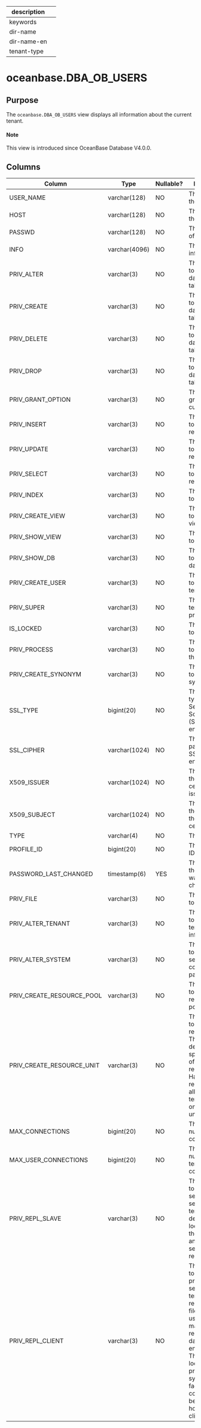 |description||
|---|---|
|keywords||
|dir-name||
|dir-name-en||
|tenant-type||

# oceanbase.DBA_OB_USERS

## Purpose

The `oceanbase.DBA_OB_USERS` view displays all information about the current tenant.

<main id="notice" type='explain'>
  <h4>Note</h4>
  <p>This view is introduced since OceanBase Database V4.0.0. </p>
</main>

## Columns

| Column | Type | Nullable? | Description |
|---------------------------|---------------|------|----|
| USER_NAME | varchar(128) | NO | The name of the tenant. |
| HOST | varchar(128) | NO | The name of the server. |
| PASSWD | varchar(128) | NO | The password of the tenant. |
| INFO | varchar(4096) | NO | The tenant information. |
| PRIV_ALTER | varchar(3) | NO | The privilege to modify databases or tables. |
| PRIV_CREATE | varchar(3) | NO | The privilege to create databases or tables. |
| PRIV_DELETE | varchar(3) | NO | The privilege to delete database or table records. |
| PRIV_DROP | varchar(3) | NO | The privilege to drop databases or tables. |
| PRIV_GRANT_OPTION | varchar(3) | NO | The privileges granted to the current tenant. |
| PRIV_INSERT | varchar(3) | NO | The privilege to insert records. |
| PRIV_UPDATE | varchar(3) | NO | The privilege to update records. |
| PRIV_SELECT | varchar(3) | NO | The privilege to query records. |
| PRIV_INDEX | varchar(3) | NO | The privilege to set indexes. |
| PRIV_CREATE_VIEW | varchar(3) | NO | The privilege to create views. |
| PRIV_SHOW_VIEW | varchar(3) | NO | The privilege to query views. |
| PRIV_SHOW_DB | varchar(3) | NO | The privilege to query all databases. |
| PRIV_CREATE_USER | varchar(3) | NO | The privilege to create tenants. |
| PRIV_SUPER | varchar(3) | NO | The super tenant privileges. |
| IS_LOCKED | varchar(3) | NO | The privilege to lock tables. |
| PRIV_PROCESS | varchar(3) | NO | The privilege to view all threads. |
| PRIV_CREATE_SYNONYM | varchar(3) | NO | The privilege to create synonyms. |
| SSL_TYPE | bigint(20) | NO | The security type of Security Socket Layer (SSL) encryption. |
| SSL_CIPHER | varchar(1024) | NO | The security password for SSL encryption. |
| X509_ISSUER | varchar(1024) | NO | The name of the X.509 certificate issuer. |
| X509_SUBJECT | varchar(1024) | NO | The name of the subject of the X.509 certificate. |
| TYPE | varchar(4) | NO | The type. |
| PROFILE_ID | bigint(20) | NO | The document ID. |
| PASSWORD_LAST_CHANGED | timestamp(6) | YES | The time when the password was last changed. |
| PRIV_FILE | varchar(3) | NO | The privilege to view files. |
| PRIV_ALTER_TENANT | varchar(3) | NO | The privilege to modify tenant information. |
| PRIV_ALTER_SYSTEM | varchar(3) | NO | The privilege to modify server configuration parameters. |
| PRIV_CREATE_RESOURCE_POOL | varchar(3) | NO | The privilege to create resource pools. |
| PRIV_CREATE_RESOURCE_UNIT | varchar(3) | NO | The privilege to create resource units. This field defines the specifications of hardware resources. Hardware resources are allocated to tenants based on resource units.  |
| MAX_CONNECTIONS | bigint(20) | NO | The maximum number of connections. |
| MAX_USER_CONNECTIONS | bigint(20) | NO | The maximum number of tenant connections. |
| PRIV_REPL_SLAVE | varchar(3) | NO | The privilege to manage secondary servers.  The tenant can determine the locations of the secondary and primary servers for replication.  |
| PRIV_REPL_CLIENT | varchar(3) | NO | The privilege to manage primary servers.  The tenant can read binary log files that are used to maintain the replicated database environment. This user is located in the primary system to facilitate the communication between the host and the client.  |

